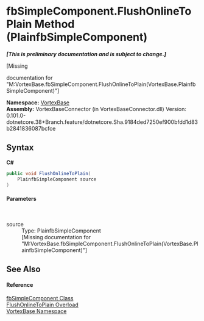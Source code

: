 # fbSimpleComponent.FlushOnlineToPlain Method (PlainfbSimpleComponent)
 _**\[This is preliminary documentation and is subject to change.\]**_

\[Missing <summary> documentation for "M:VortexBase.fbSimpleComponent.FlushOnlineToPlain(VortexBase.PlainfbSimpleComponent)"\]

**Namespace:**&nbsp;<a href="N_VortexBase.md">VortexBase</a><br />**Assembly:**&nbsp;VortexBaseConnector (in VortexBaseConnector.dll) Version: 0.101.0-dotnetcore.38+Branch.feature/dotnetcore.Sha.9184ded7250ef900bfdd1d83b2841836087bcfce

## Syntax

**C#**<br />
``` C#
public void FlushOnlineToPlain(
	PlainfbSimpleComponent source
)
```


#### Parameters
&nbsp;<dl><dt>source</dt><dd>Type: PlainfbSimpleComponent<br />\[Missing <param name="source"/> documentation for "M:VortexBase.fbSimpleComponent.FlushOnlineToPlain(VortexBase.PlainfbSimpleComponent)"\]</dd></dl>

## See Also


#### Reference
<a href="T_VortexBase_fbSimpleComponent.md">fbSimpleComponent Class</a><br /><a href="Overload_VortexBase_fbSimpleComponent_FlushOnlineToPlain.md">FlushOnlineToPlain Overload</a><br /><a href="N_VortexBase.md">VortexBase Namespace</a><br />